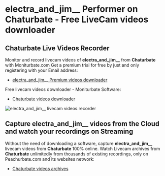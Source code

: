 # electra_and_jim__ Performer on Chaturbate - Free LiveCam videos downloader

## Chaturbate Live Videos Recorder

Monitor and record livecam videos of **electra_and_jim__** from **Chaturbate** with Moniturbate.com
Get a premium trial for free by just and only registering with your Email address:
* [electra_and_jim__ Premium videos downloader](https://moniturbate.com/request-demo-licence-key.html)

Free livecam videos downloader - Moniturbate Software:
* [Chaturbate videos downloader](https://moniturbate.com/moniturbate-download-software.html)

![electra_and_jim__ livecam videos recorder](https://peachurnet.com/templates/moniturbate-software.png)


## Capture electra_and_jim__ videos from the Cloud and watch your recordings on Streaming

Without the need of downloading a software, capture **electra_and_jim__** livecam videos from **Chaturbate** 100% online.
Watch Livecam archives from **Chaturbate** unlimitedly from thousands of existing recordings, only on Peachurbate.com and its websites network:
* [Chaturbate videos archives](https://peachurnet.com/)